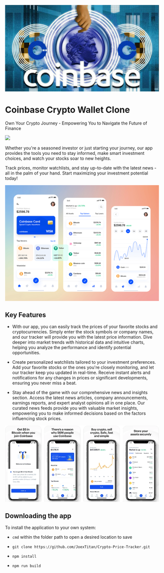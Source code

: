 <img src="./imgs/logo01.JPG">

# Coinbase Crypto Wallet Clone

Own Your Crypto Journey - Empowering You to Navigate the Future of Finance

<img src="./imgs/demo.gif">

Whether you're a seasoned investor or just starting your journey, our app provides the tools you need to stay informed, make smart investment choices, and watch your stocks soar to new heights.

Track prices, monitor watchlists, and stay up-to-date with the latest news - all in the palm of your hand. Start maximizing your investment potential today!

<img src="./imgs/base2.png">

## Key Features

- With our app, you can easily track the prices of your favorite stocks and cryptocurrencies. Simply enter the stock symbols or company names, and our tracker will provide you with the latest price information. Dive deeper into market trends with historical data and intuitive charts, helping you analyze the performance and identify potential opportunities.

- Create personalized watchlists tailored to your investment preferences. Add your favorite stocks or the ones you're closely monitoring, and let our tracker keep you updated in real-time. Receive instant alerts and notifications for any changes in prices or significant developments, ensuring you never miss a beat.

- Stay ahead of the game with our comprehensive news and insights section. Access the latest news articles, company announcements, earnings reports, and expert analyst opinions all in one place. Our curated news feeds provide you with valuable market insights, empowering you to make informed decisions based on the factors influencing stock prices.

<img src="./imgs/base.png">

## Downloading the app

To install the application to your own system:

- `cmd` within the folder path to open a desired location to save

- `git clone https://github.com/JoexTitan/Crypto-Price-Tracker.git`

- `npm install`

- `npm run build`

